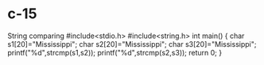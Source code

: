 # c-15
String comparing
#include<stdio.h>
#include<string.h>
int main()
{
    char s1[20]="Mississippi";
    char s2[20]="Mississippi";
    char s3[20]="Mississippi";
    printf("%d",strcmp(s1,s2));
    printf("%d",strcmp(s2,s3));
    return 0;
}

